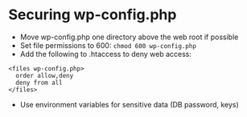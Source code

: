 # Securing wp-config.php

- Move wp-config.php one directory above the web root if possible
- Set file permissions to 600: `chmod 600 wp-config.php`
- Add the following to .htaccess to deny web access:

```
<files wp-config.php>
  order allow,deny
  deny from all
</files>
```
- Use environment variables for sensitive data (DB password, keys)
